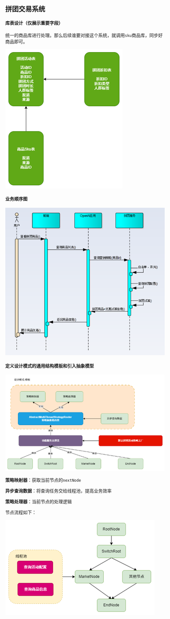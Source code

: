 ## 拼团交易系统

#### 库表设计（仅展示重要字段）

统一的商品库进行处理。那么后续谁要对接这个系统，就调用`sku`商品库，同步好商品即可。

![库表设计](img/库表设计.png)

#### 业务顺序图

![抽象模板设计](img/业务顺序图.png)



#### 定义设计模式的通用结构模板和引入抽象模型

![抽象模板设计](img/试算模型抽象模板设计.png)

**策略映射器**：获取当前节点的`nextNode`

**异步查询数据**：将查询任务交给线程池，提高业务效率

**策略处理器**：当前节点的处理逻辑

节点流程如下：

![规则树示例](img/规则树示例.png)

